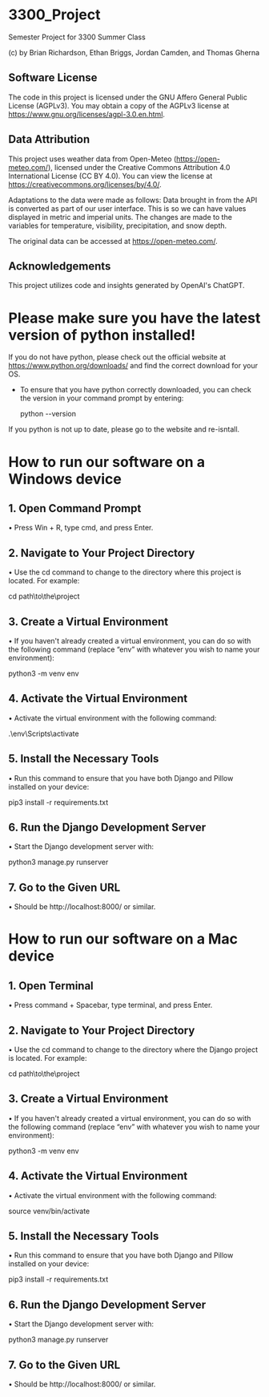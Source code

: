 # 3300_Project
Semester Project for 3300 Summer Class

(c) by Brian Richardson, Ethan Briggs, Jordan Camden, and Thomas Gherna

## Software License
The code in this project is licensed under the GNU Affero General Public License (AGPLv3). You may obtain a copy of the AGPLv3 license at <https://www.gnu.org/licenses/agpl-3.0.en.html>.

## Data Attribution
This project uses weather data from Open-Meteo (<https://open-meteo.com/>), licensed under the Creative Commons Attribution 4.0 International License (CC BY 4.0). You can view the license at <https://creativecommons.org/licenses/by/4.0/>. 

Adaptations to the data were made as follows: Data brought in from the API is converted as part of our user interface. This is so we can have values displayed in metric and imperial units. The changes are made to the variables for temperature, visibility, precipitation, and snow depth. 

The original data can be accessed at <https://open-meteo.com/>.

## Acknowledgements

This project utilizes code and insights generated by OpenAI's ChatGPT.

# **Please** make sure you have the latest version of python installed!
If you do not have python, please check out the official website at <https://www.python.org/downloads/> and find the correct download for your OS.
- To ensure that you have python correctly downloaded, you can check the version in your command prompt by entering:
  
  python --version

If you python is not up to date, please go to the website and re-isntall.

# How to run our software on a Windows device
## 1. Open Command Prompt
•	Press Win + R, type cmd, and press Enter.

## 2. Navigate to Your Project Directory
•	Use the cd command to change to the directory where this project is located. For example:

cd path\to\the\project

## 3. Create a Virtual Environment
•	If you haven't already created a virtual environment, you can do so with the following command (replace “env” with whatever you wish to name your environment):

python3 -m venv env

## 4. Activate the Virtual Environment
•	Activate the virtual environment with the following command:

.\env\Scripts\activate

## 5. Install the Necessary Tools
•	Run this command to ensure that you have both Django and Pillow installed on your device:

pip3 install -r requirements.txt

## 6. Run the Django Development Server
•	Start the Django development server with:

python3 manage.py runserver

## 7. Go to the Given URL
•	Should be http://localhost:8000/ or similar. 

# How to run our software on a Mac device
## 1. Open Terminal
•	Press command + Spacebar, type terminal, and press Enter.

## 2. Navigate to Your Project Directory
•	Use the cd command to change to the directory where the Django project is located. For example:

cd path\to\the\project

## 3. Create a Virtual Environment
•	If you haven't already created a virtual environment, you can do so with the following command (replace “env” with whatever you wish to name your environment):

python3 -m venv env

## 4. Activate the Virtual Environment
•	Activate the virtual environment with the following command:

source venv/bin/activate

## 5. Install the Necessary Tools
•	Run this command to ensure that you have both Django and Pillow installed on your device:

pip3 install -r requirements.txt

## 6. Run the Django Development Server
•	Start the Django development server with:

python3 manage.py runserver

## 7. Go to the Given URL
•	Should be http://localhost:8000/ or similar. 

